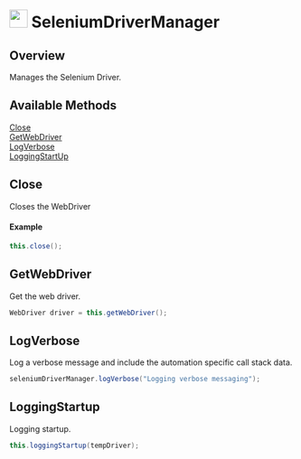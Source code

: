 # <img src="resources/jmaqslogo.jpg" height="32" width="32"> SeleniumDriverManager

## Overview
Manages the Selenium Driver.

## Available Methods
[Close](#Close)  
[GetWebDriver](#GetWebDriver)  
[LogVerbose](#LogVerbose)   
[LoggingStartUp](#LoggingStartUp)  


## Close
Closes the WebDriver
#### Example
```java
this.close();
```

## GetWebDriver
Get the web driver.
```java
WebDriver driver = this.getWebDriver();
```

## LogVerbose
Log a verbose message and include the automation specific call stack data.
```java
seleniumDriverManager.logVerbose("Logging verbose messaging");
```

## LoggingStartup
Logging startup.
```java
this.loggingStartup(tempDriver);
```
